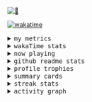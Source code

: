 [![🐙](https://hits.seeyoufarm.com/api/count/incr/badge.svg?url=https%3A%2F%2Fgithub.com%2Fktnkk%2Fhit-counter&count_bg=%23070707&title_bg=%23070707&icon=&icon_color=%23E7E7E7&title=visitors&edge_flat=true)](https://hits.seeyoufarm.com)

[![wakatime](https://wakatime.com/badge/user/43ee8060-219a-4cc8-b7a0-9a681ab5a8a7.svg)](https://wakatime.com/@43ee8060-219a-4cc8-b7a0-9a681ab5a8a7)

<details>
  <summary> <samp>my metrics</samp></summary>
  
  <br>
  
 ![🐳](https://github.com/kkhys/kkhys/blob/main/github-metrics.svg)
  
  ***
</details>

<details>
  <summary> <samp>wakaTime stats</samp></summary>
  
  <br>
  
<!--START_SECTION:waka-->
![Code Time](http://img.shields.io/badge/Code%20Time-107%20hrs%2017%20mins-blue)

**🐱 My GitHub Data** 

> 🏆 505 Contributions in the Year 2023
 > 
> 📦 4.9 MB Used in GitHub's Storage 
 > 
> 💼 Opted to Hire
 > 
> 📜 3 Public Repositories 
 > 
> 🔑 53 Private Repositories  
 > 
**I'm an Early 🐤** 

```text
🌞 Morning    968 commits    █████████░░░░░░░░░░░░░░░░   36.9% 
🌆 Daytime    641 commits    ██████░░░░░░░░░░░░░░░░░░░   24.44% 
🌃 Evening    896 commits    ████████░░░░░░░░░░░░░░░░░   34.16% 
🌙 Night      118 commits    █░░░░░░░░░░░░░░░░░░░░░░░░   4.5%

```
📅 **I'm Most Productive on Monday** 

```text
Monday       495 commits    ████░░░░░░░░░░░░░░░░░░░░░   18.87% 
Tuesday      473 commits    ████░░░░░░░░░░░░░░░░░░░░░   18.03% 
Wednesday    478 commits    ████░░░░░░░░░░░░░░░░░░░░░   18.22% 
Thursday     475 commits    ████░░░░░░░░░░░░░░░░░░░░░   18.11% 
Friday       368 commits    ███░░░░░░░░░░░░░░░░░░░░░░   14.03% 
Saturday     205 commits    ██░░░░░░░░░░░░░░░░░░░░░░░   7.82% 
Sunday       129 commits    █░░░░░░░░░░░░░░░░░░░░░░░░   4.92%

```


📊 **This Week I Spent My Time On** 

```text
⌚︎ Time Zone: Asia/Tokyo

💬 Programming Languages: 
Other                    49 hrs 18 mins      ██████████████████████░░░   91.12% 
Ruby                     3 hrs 23 mins       █░░░░░░░░░░░░░░░░░░░░░░░░   6.27% 
Bash                     23 mins             ░░░░░░░░░░░░░░░░░░░░░░░░░   0.73% 
textmate                 20 mins             ░░░░░░░░░░░░░░░░░░░░░░░░░   0.63% 
TypeScript               11 mins             ░░░░░░░░░░░░░░░░░░░░░░░░░   0.36%

🔥 Editors: 
Browser                  49 hrs 18 mins      ██████████████████████░░░   91.12% 
RubyMine                 4 hrs 32 mins       ██░░░░░░░░░░░░░░░░░░░░░░░   8.4% 
WebStorm                 14 mins             ░░░░░░░░░░░░░░░░░░░░░░░░░   0.46% 
DataGrip                 0 secs              ░░░░░░░░░░░░░░░░░░░░░░░░░   0.02% 
Android Studio           0 secs              ░░░░░░░░░░░░░░░░░░░░░░░░░   0.01%

💻 Operating System: 
Mac                      52 hrs 11 mins      ████████████████████████░   96.45% 
Linux                    1 hr 54 mins        █░░░░░░░░░░░░░░░░░░░░░░░░   3.53% 
Windows                  0 secs              ░░░░░░░░░░░░░░░░░░░░░░░░░   0.03%

```


 Last Updated on 2023/02/01 18:34:33 UTC
<!--END_SECTION:waka-->
  
  ***
</details>


<details>
  <summary> <samp>now playing</samp></summary>
  
  <br>
 
 [![🐟](https://spotify-github-profile.vercel.app/api/view?uid=31ryofms4dnv7mrohhepo4c4zgqu&cover_image=true&theme=default&show_offline=false&background_color=121212&bar_color=53b14f&bar_color_cover=false)](https://open.spotify.com/user/31ryofms4dnv7mrohhepo4c4zgqu)
  
  ***
</details>

<details>
  <summary> <samp>github readme stats</samp></summary>
  
  <br>
  
 <p align="left"> 
  <img alt="🐠" src="https://github-readme-stats.vercel.app/api?username=kkhys&count_private=true&show_icons=true&theme=dark&include_all_commits=true" />
  <img alt="🐟" src="https://github-readme-stats.vercel.app/api/top-langs/?username=kkhys&layout=compact&theme=dark&langs_count=10&hide=HTML,CSS,SCSS" />
</p>
  
  ***
</details>

<details>
  <summary> <samp>profile trophies</samp></summary>
  
  <br>
  
  [![🐬](https://github-profile-trophy.vercel.app/?username=kkhys&rank=SECRET,SSS,SS,S,AAA,AA,A&theme=darkhub&row=1&margin-w=10&no-bg=true)](https://github.com/ryo-ma/github-profile-trophy)
  
  ***
</details>

<details>
  <summary> <samp>summary cards</samp></summary>
  
  <br>
  
  ![🐋](https://github-profile-summary-cards.vercel.app/api/cards/profile-details?username=kkhys&theme=github_dark)
  ![🦑](https://github-profile-summary-cards.vercel.app/api/cards/repos-per-language?username=kkhys&theme=github_dark)
  ![🦭](https://github-profile-summary-cards.vercel.app/api/cards/most-commit-language?username=kkhys&theme=github_dark)
  ![🦀](https://github-profile-summary-cards.vercel.app/api/cards/stats?username=kkhys&theme=github_dark)
  ![🦈](https://github-profile-summary-cards.vercel.app/api/cards/productive-time?username=kkhys&theme=github_dark)
  
  ***
</details>

<details>
  <summary> <samp>streak stats</samp></summary>
  
  <br>
  
  [![🐠](http://github-readme-streak-stats.herokuapp.com?user=kkhys&theme=dark)](https://git.io/streak-stats)
  
  ***
</details>

<details>
  <summary> <samp>activity graph</samp></summary>
  
  <br>
  
  [![🐡](https://github-readme-activity-graph.cyclic.app/graph?username=kkhys&theme=xcode)](https://github.com/ashutosh00710/github-readme-activity-graph)
  
  ***
</details>

